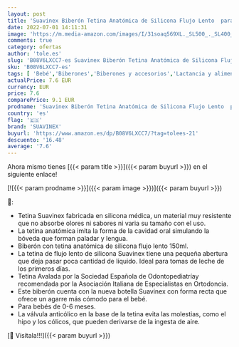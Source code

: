 ```yaml
---
layout: post
title: 'Suavinex Biberón Tetina Anatómica de Silicona Flujo Lento  para Bebés 0-6 Meses  307110 Beige  150Mililitros'
date: 2022-07-01 14:11:31
image: 'https://m.media-amazon.com/images/I/31soaq569XL._SL500_._SL400_.jpg'
comments: true
category: ofertas
author: 'tole.es'
slug: 'B08V6LXCC7-es Suavinex Biberón Tetina Anatómica de Silicona Flujo Lento...'
sku: 'B08V6LXCC7-es'
tags: [ 'Bebé','Biberones','Biberones y accesorios','Lactancia y alimentación','bebés','biberón','suavinex','🇪🇸', ]
actualPrice: 7.6 EUR
currency: EUR
price: 7.6
comparePrice: 9.1 EUR
prodname: 'Suavinex Biberón Tetina Anatómica de Silicona Flujo Lento  para Bebés 0-6 Meses  307110 Beige  150Mililitros'
country: 'es'
flag: '🇪🇸'
brand: 'SUAVINEX'
buyurl: 'https://www.amazon.es/dp/B08V6LXCC7/?tag=tolees-21'
descuento: '16.48'
average: '7.6'
---
```


Ahora mismo tienes [{{< param title >}}]({{< param buyurl >}}) en el siguiente enlace!

[![{{< param prodname >}}]({{< param image >}})]({{< param buyurl >}})

🔎:

- Tetina Suavinex fabricada en silicona médica, un material muy resistente que no absorbe olores ni sabores ni varia su tamaño con el uso.
- La tetina anatómica imita la forma de la cavidad oral simulando la bóveda que forman paladar y lengua.
- Biberón con tetina anatómica de silicona flujo lento 150ml.
- La tetina de flujo lento de silicona Suavinex tiene una pequeña abertura que deja pasar poca cantidad de líquido. Ideal para tomas de leche de los primeros días.
- Tetina Avalada por la Sociedad Española de Odontopediatríay recomendada por la Asociación Italiana de Especialistas en Ortodoncia.
- Este biberón cuenta con la nueva botella Suavinex con forma recta que ofrece un agarre más cómodo para el bebé.
- Para bebés de 0-6 meses.
- La válvula anticólico en la base de la tetina evita las molestias, como el hipo y los cólicos, que pueden derivarse de la ingesta de aire.

[🛒 Visítala!!!]({{< param buyurl >}})
